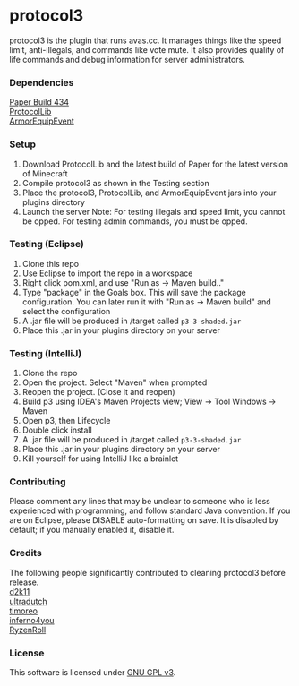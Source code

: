 # protocol3 
protocol3 is the plugin that runs avas.cc. It manages things like the speed limit, anti-illegals, and commands like vote mute. It also provides quality of life commands and debug information for server administrators.

### Dependencies
[Paper Build 434](https://avas.cc/dev/server.jar)  
[ProtocolLib](https://www.spigotmc.org/resources/protocollib.1997/)   
[ArmorEquipEvent](https://www.spigotmc.org/resources/lib-armorequipevent.5478/)  

### Setup
1. Download ProtocolLib and the latest build of Paper for the latest version of Minecraft
2. Compile protocol3 as shown in the Testing section
3. Place the protocol3, ProtocolLib, and ArmorEquipEvent jars into your plugins directory
4. Launch the server
Note: For testing illegals and speed limit, you cannot be opped. For testing admin commands, you must be opped.

### Testing (Eclipse)
1. Clone this repo
2. Use Eclipse to import the repo in a workspace 
3. Right click pom.xml, and use "Run as -> Maven build.."
4. Type "package" in the Goals box. This will save the package configuration. You can later run it with "Run as -> Maven build" and select the configuration
5. A .jar file will be produced in /target called `p3-3-shaded.jar` 
6. Place this .jar in your plugins directory on your server

### Testing (IntelliJ)
1. Clone the repo
2. Open the project. Select "Maven" when prompted
3. Reopen the project. (Close it and reopen)
4. Build p3 using IDEA's Maven Projects view; View -> Tool Windows -> Maven
5. Open p3, then Lifecycle
6. Double click install
7. A .jar file will be produced in /target called `p3-3-shaded.jar`
8. Place this .jar in your plugins directory on your server
9. Kill yourself for using IntelliJ like a brainlet


### Contributing
Please comment any lines that may be unclear to someone who is less experienced with programming, and follow standard Java convention. If you are on Eclipse, please DISABLE auto-formatting on save. It is disabled by default; if you manually enabled it, disable it.

### Credits
The following people significantly contributed to cleaning protocol3 before release.  
[d2k11](https://github.com/gcurtiss)  
[ultradutch](https://github.com/ultra64cmy)  
[timoreo](https://github.com/timoreo22)  
[inferno4you](https://github.com/Infer4Y)  
[RyzenRoll](https://github.com/RyzenRoll)  

### License
This software is licensed under [GNU GPL v3](https://www.gnu.org/licenses/gpl-3.0.en.html).
